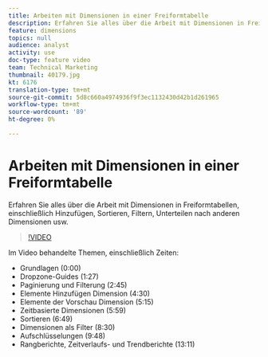 ```yaml
---
title: Arbeiten mit Dimensionen in einer Freiformtabelle
description: Erfahren Sie alles über die Arbeit mit Dimensionen in Freiformtabellen, einschließlich Hinzufügen, Sortieren, Filtern, Unterteilen nach anderen Dimensionen usw.
feature: dimensions
topics: null
audience: analyst
activity: use
doc-type: feature video
team: Technical Marketing
thumbnail: 40179.jpg
kt: 6176
translation-type: tm+mt
source-git-commit: 5d8c660a4974936f9f3ec1132430d42b1d261965
workflow-type: tm+mt
source-wordcount: '89'
ht-degree: 0%

---
```



# Arbeiten mit Dimensionen in einer Freiformtabelle

Erfahren Sie alles über die Arbeit mit Dimensionen in Freiformtabellen, einschließlich Hinzufügen, Sortieren, Filtern, Unterteilen nach anderen Dimensionen usw.

>[!VIDEO](https://video.tv.adobe.com/v/40179/?quality=12&learn=on)

Im Video behandelte Themen, einschließlich Zeiten:

* Grundlagen (0:00)
* Dropzone-Guides (1:27)
* Paginierung und Filterung (2:45)
* Elemente Hinzufügen Dimension (4:30)
* Elemente der Vorschau Dimension (5:15)
* Zeitbasierte Dimensionen (5:59)
* Sortieren (6:49)
* Dimensionen als Filter (8:30)
* Aufschlüsselungen (9:48)
* Rangberichte, Zeitverlaufs- und Trendberichte (13:11)

